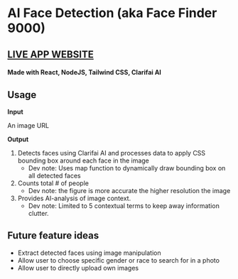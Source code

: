 # AI Face Detection (aka Face Finder 9000)

## [LIVE APP WEBSITE](https://lirobinxc.github.io/facial-detection-app/)

#### Made with React, NodeJS, Tailwind CSS, Clarifai AI

## Usage

**Input**

An image URL

**Output**
1) Detects faces using Clarifai AI and processes data to apply CSS bounding box around each face in the image
  	- Dev note: Uses map function to dynamically draw bounding box on all detected faces
2) Counts total # of people
 	- Dev note: the figure is more accurate the higher resolution the image
3) Provides AI-analysis of image context.
	- Dev note: Limited to 5 contextual terms to keep away information clutter.

## Future feature ideas
- Extract detected faces using image manipulation
- Allow user to choose specific gender or race to search for in a photo
- Allow user to directly upload own images
